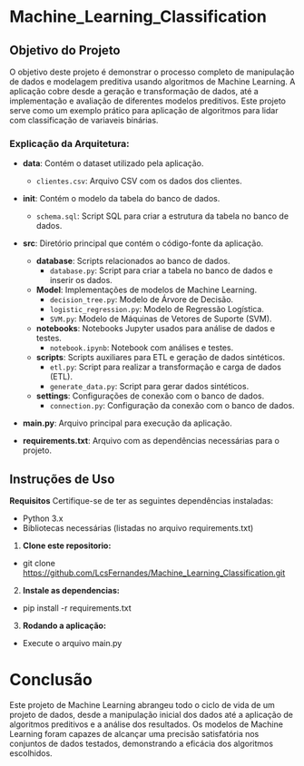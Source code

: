 # Machine_Learning_Classification

## Objetivo do Projeto

O objetivo deste projeto é demonstrar o processo completo de manipulação de dados e modelagem preditiva usando algoritmos de Machine Learning. A aplicação cobre desde a geração e transformação de dados, até a implementação e avaliação de diferentes modelos preditivos. Este projeto serve como um exemplo prático para aplicação de algoritmos para lidar com classificação de variaveis binárias.

### Explicação da Arquitetura:

- **data**: Contém o dataset utilizado pela aplicação.
  - `clientes.csv`: Arquivo CSV com os dados dos clientes.

- **init**: Contém o modelo da tabela do banco de dados.
  - `schema.sql`: Script SQL para criar a estrutura da tabela no banco de dados.

- **src**: Diretório principal que contém o código-fonte da aplicação.
  - **database**: Scripts relacionados ao banco de dados.
    - `database.py`: Script para criar a tabela no banco de dados e inserir os dados.
  - **Model**: Implementações de modelos de Machine Learning.
    - `decision_tree.py`: Modelo de Árvore de Decisão.
    - `logistic_regression.py`: Modelo de Regressão Logística.
    - `SVM.py`: Modelo de Máquinas de Vetores de Suporte (SVM).
  - **notebooks**: Notebooks Jupyter usados para análise de dados e testes.
    - `notebook.ipynb`: Notebook com análises e testes.
  - **scripts**: Scripts auxiliares para ETL e geração de dados sintéticos.
    - `etl.py`: Script para realizar a transformação e carga de dados (ETL).
    - `generate_data.py`: Script para gerar dados sintéticos.
  - **settings**: Configurações de conexão com o banco de dados.
    - `connection.py`: Configuração da conexão com o banco de dados.

- **main.py**: Arquivo principal para execução da aplicação.

- **requirements.txt**: Arquivo com as dependências necessárias para o projeto.

## Instruções de Uso
**Requisitos**
Certifique-se de ter as seguintes dependências instaladas:
- Python 3.x
- Bibliotecas necessárias (listadas no arquivo requirements.txt)

1. **Clone este repositorio:**
 - git clone https://github.com/LcsFernandes/Machine_Learning_Classification.git

2. **Instale as dependencias:**
 - pip install -r requirements.txt

3. **Rodando a aplicação:**
 - Execute o arquivo main.py

# Conclusão
Este projeto de Machine Learning abrangeu todo o ciclo de vida de um projeto de dados, desde a manipulação inicial dos dados até a aplicação de algoritmos preditivos e a análise dos resultados. Os modelos de Machine Learning foram capazes de alcançar uma precisão satisfatória nos conjuntos de dados testados, demonstrando a eficácia dos algoritmos escolhidos.
